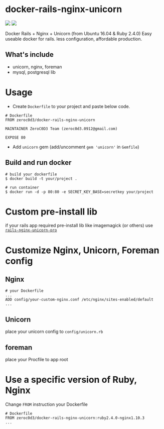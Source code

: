 # docker-rails-nginx-unicorn
[![](https://images.microbadger.com/badges/image/zeroc0d3/docker-rails-nginx-unicorn.svg)](https://microbadger.com/images/zeroc0d3/docker-rails-nginx-unicorn "Layers") [![](https://images.microbadger.com/badges/version/zeroc0d3/docker-rails-nginx-unicorn.svg)](https://microbadger.com/images/zeroc0d3/docker-rails-nginx-unicorn "Latest")

Docker Rails + Nginx + Unicorn (from Ubuntu 16.04 &amp; Ruby 2.4.0)
Easy useable docker for rails. less configuration, affordable production.

## What's include

* unicorn, nginx, foreman
* mysql, postgresql lib

# Usage

* Create `Dockerfile` to your project and paste below code.

```
# Dockerfile
FROM zeroc0d3/docker-rails-nginx-unicorn

MAINTAINER ZeroC0D3 Team (zeroc0d3.0912@gmail.com)

EXPOSE 80
```

* Add `unicorn` gem (add/uncomment `gem 'unicorn'` in `Gemfile`)

## Build and run docker

```
# build your dockerfile
$ docker build -t your/project .

# run container
$ docker run -d -p 80:80 -e SECRET_KEY_BASE=secretkey your/project
```

# Custom pre-install lib

if your rails app required pre-install lib like imagemagick (or others) use [`rails-nginx-unicorn-pro`](https://github.com/zeroc0d3/docker-rails-nginx-unicorn-pro)


# Customize Nginx, Unicorn, Foreman config

## Nginx

```
# your Dockerfile
...
ADD config/your-custom-nginx.conf /etc/nginx/sites-enabled/default
...
```

## Unicorn

place your unicorn config to `config/unicorn.rb`

## foreman

place your Procfile to app root


# Use a specific version of Ruby, Nginx

Change `FROM` instruction your Dockerfile

```
# Dockerfile
FROM zeroc0d3/docker-rails-nginx-unicorn:ruby2.4.0-nginx1.10.3
...
```
